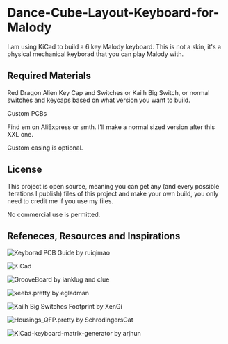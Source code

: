 # Dance-Cube-Layout-Keyboard-for-Malody

I am using KiCad to build a 6 key Malody keyboard. This is not a skin, it's a physical mechanical keyborad that you can play Malody with.


## Required Materials

Red Dragon Alien Key Cap and Switches or Kailh Big Switch, or normal switches and keycaps based on what version you want to build.

Custom PCBs

Find em on AliExpress or smth. I'll make a normal sized version after this XXL one.

Custom casing is optional.



## License

This project is open source, meaning you can get any (and every possible iterations I publish) files of this project and make your own build, you only need to credit me if you use my files.

No commercial use is permitted.



## Refeneces, Resources and Inspirations

![Keyborad PCB Guide](https://github.com/ruiqimao/keyboard-pcb-guide) by ruiqimao

![KiCad](https://www.kicad.org)

![GrooveBoard](https://github.com/ianklug/grooveboard) by ianklug and clue

![keebs.pretty](https://github.com/egladman/keebs.pretty) by egladman

![Kailh Big Switches Footprint](https://github.com/XenGi/kailh_big_series.pretty) by XenGi

![Housings_QFP.pretty](https://github.com/KiCad/Housings_QFP.pretty) by SchrodingersGat

![KiCad-keyboard-matrix-generator](https://github.com/arjhun/KiCad-keyboard-matrix-generator) by arjhun

